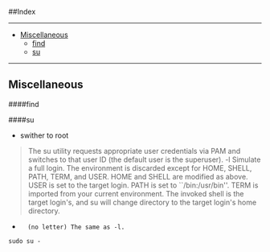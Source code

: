 ##Index
___



* [Miscellaneous](#miscellaneous)
    - [find](#find)
    - [su](#su)

___


Miscellaneous
---
####find


####su
* swither to root

>The su utility requests appropriate user credentials via PAM and switches to that user ID (the default user is the superuser).
-l      Simulate a full login.  The environment is discarded except for HOME, SHELL, PATH, TERM, and USER.  HOME and SHELL are modified as above.  USER is set to the target login.  PATH is set to ``/bin:/usr/bin''.  TERM is imported from your current environment.  The invoked shell is the target login's, and su will change directory to the target login's home directory.
-       (no letter) The same as -l.


```shell
sudo su -

```